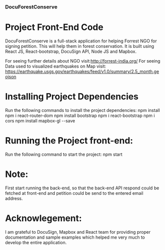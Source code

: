 ### DocuForestConserve
# Project Front-End Code
DocuForestConserve is a full-stack application for helping Forrest NGO for signing petition. This will help them in forest conservation. It is built using React JS, React-bootstrap, DocuSign API, Node JS and Mapbox.

For seeing further details about NGO visit:http://forrest-india.org/
For seeing Data used to visualized earthquakes on Map visit: https://earthquake.usgs.gov/earthquakes/feed/v1.0/summary/2.5_month.geojson

# Installing Project Dependencies
Run the following commands to install the project dependencies:
npm install
npm i react-router-dom
npm install bootstrap
npm i react-bootstrap
npm i cors
npm install mapbox-gl --save

# Running the Project front-end:
Run the following command to start the project:
npm start

# Note: 
First start running the back-end, so that the back-end API respond could be fetched at front-end and petition could be send to the entered email address.

# Acknowlegement: 
I am grateful to DocuSign, Mapbox and React team for providing proper documentation and sample examples which helped me very much to develop the entire application.